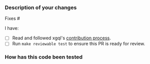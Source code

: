 <!--
Thank you for helping to improve xgql!

Please read through https://git.io/fj2m9 if this is your first time opening a
xgql pull request. Find us in https://slack.crossplane.io/messages/dev if
you need any help contributing.
-->

### Description of your changes

<!--
Briefly describe what this pull request does. Be sure to direct your reviewers'
attention to anything that needs special consideration.

We love pull requests that resolve an open xgql issue. If yours does, you
can uncomment the below line to indicate which issue your PR fixes, for example
"Fixes #500":

-->
Fixes #

I have:

- [ ] Read and followed xgql's [contribution process].
- [ ] Run `make reviewable test` to ensure this PR is ready for review.

### How has this code been tested

<!--
Before reviewers can be confident in the correctness of this pull request, it
needs to tested and shown to be correct. Briefly describe the testing that has
already been done or which is planned for this change.
-->

[contribution process]: https://git.io/fj2m9

